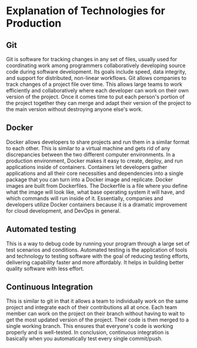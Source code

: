 # Explanation of Technologies for Production 

## Git 

Git is software for tracking changes in any set of files, usually used for coordinating work among programmers collaboratively developing source code during software development. Its goals include speed, data integrity, and support for distributed, non-linear workflows. Git allows companies to track changes of a project file over time. This allows large teams to work efficiently and collaboratively where each developer can work on their own version of the project. Once it comes time to put each person's portion of the project together they can merge and adapt their version of the project to the main version without destroying anyone else's work. 

## Docker 

Docker allows developers to share projects and run them in a similar format to each other. This is similar to a virtual machine and gets rid of any discrepancies between the two different computer environments. In a production environment, Docker makes it easy to create, deploy, and run applications inside of containers. Containers let developers gather applications and all their core necessities and dependencies into a single package that you can turn into a Docker image and replicate. Docker images are built from Dockerfiles. The Dockerfile is a file where you define what the image will look like, what base operating system it will have, and which commands will run inside of it. Essentially, companies and developers utilize Docker containers because it is a dramatic improvement for cloud development, and DevOps in general. 

## Automated testing 

This is a way to debug code by running your program through a large set of test scenarios and conditions. Automated testing is the application of tools and technology to testing software with the goal of reducing testing efforts, delivering capability faster and more affordably. It helps in building better quality software with less effort.

## Continuous Integration 

This is similar to git in that it allows a team to individually work on the same project and integrate each of their contributions all at once. Each team member can work on the project on their branch without having to wait to get the most updated version of the project. Their code is then merged to a single working branch. This ensures that everyone's code is working properly and is well-tested. In conclusion, continuous integration is basically when you automatically test every single commit/push.
